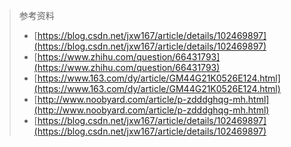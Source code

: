 > 参考资料
>
> - [https://blog.csdn.net/jxw167/article/details/102469897](https://blog.csdn.net/jxw167/article/details/102469897)
> - [https://www.zhihu.com/question/66431793](https://www.zhihu.com/question/66431793)
> - [https://www.163.com/dy/article/GM44G21K0526E124.html](https://www.163.com/dy/article/GM44G21K0526E124.html)
> - [http://www.noobyard.com/article/p-zdddghqg-mh.html](http://www.noobyard.com/article/p-zdddghqg-mh.html)
> - [https://blog.csdn.net/jxw167/article/details/102469897](https://blog.csdn.net/jxw167/article/details/102469897)
